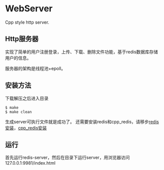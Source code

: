 # WebServer
Cpp style http server.

## Http服务器
实现了简单的用户注册登录，上传、下载、删除文件功能，基于redis数据库存储用户的信息。

服务器的架构是线程池+epoll。

## 安装方法
下载解压之后进入目录
```
$ make
$ make clean
```
生成server可执行文件就是成功了。
还需要安装redis和cpp_redis，请移步[redis安装](http://www.redis.cn/download.html)，[cpp_redis安装](https://github.com/Cylix/cpp_redis/wiki/Mac-&-Linux-Install)

## 运行
首先运行redis-server，然后在目录下运行server，用浏览器访问127.0.0.1:9981/index.html
